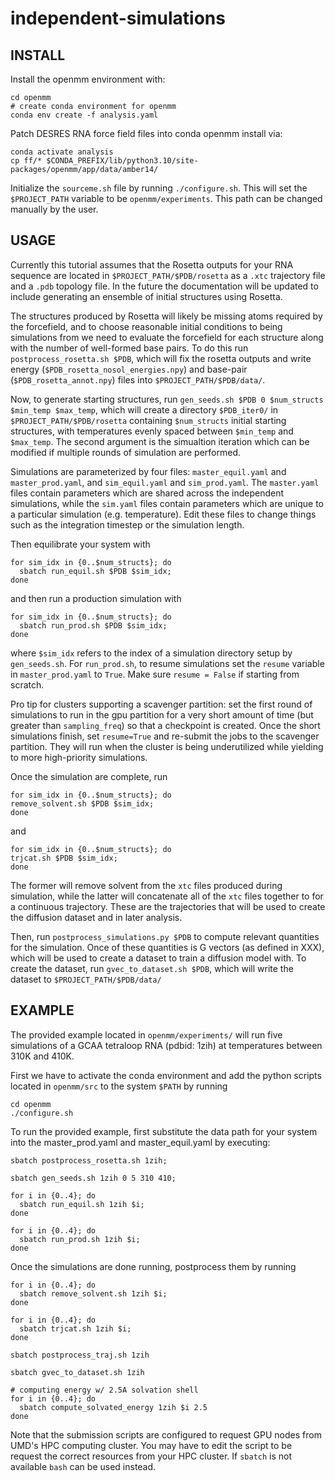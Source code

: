 # independent-simulations

## INSTALL
Install the openmm environment with: 
```
cd openmm
# create conda environment for openmm
conda env create -f analysis.yaml
```

Patch DESRES RNA force field files into conda openmm install via:
```
conda activate analysis
cp ff/* $CONDA_PREFIX/lib/python3.10/site-packages/openmm/app/data/amber14/
```

Initialize the `sourceme.sh` file by running `./configure.sh`. This will set the `$PROJECT_PATH` variable to be `openmm/experiments`. This path can be changed manually by the user.

## USAGE

Currently this tutorial assumes that the Rosetta outputs for your RNA sequence are located in `$PROJECT_PATH/$PDB/rosetta` as a `.xtc` trajectory file and a `.pdb` topology file. In the future the documentation will be updated to include generating an ensemble of initial structures using Rosetta.

The structures produced by Rosetta will likely be missing atoms required by the forcefield, and to choose reasonable initial conditions to being simulations from we need to evaluate the forcefield for each structure along with the number of well-formed base pairs. To do this run `postprocess_rosetta.sh $PDB`, which will fix the rosetta outputs and write energy (`$PDB_rosetta_nosol_energies.npy`) and base-pair (`$PDB_rosetta_annot.npy`) files into `$PROJECT_PATH/$PDB/data/`.

Now, to generate starting structures, run `gen_seeds.sh $PDB 0 $num_structs $min_temp $max_temp`, which will create a directory `$PDB_iter0/` in `$PROJECT_PATH/$PDB/rosetta` containing `$num_structs` initial starting structures, with temperatures evenly spaced between `$min_temp` and `$max_temp`. The second argument is the simualtion iteration which can be modified if multiple rounds of simulation are performed.

Simulations are parameterized by four files: ```master_equil.yaml``` and ```master_prod.yaml```, and  ```sim_equil.yaml``` and ```sim_prod.yaml```. The ```master.yaml``` files contain parameters which are shared across the independent simulations, while the ```sim.yaml``` files contain parameters which are unique to a particular simulation (e.g. temperature). Edit these files to change things such as the integration timestep or the simulation length.

Then equilibrate your system with
```
for sim_idx in {0..$num_structs}; do
  sbatch run_equil.sh $PDB $sim_idx;
done
``` 
and then run a production simulation with
```
for sim_idx in {0..$num_structs}; do
  sbatch run_prod.sh $PDB $sim_idx;
done
```
where `$sim_idx` refers to the index of a simulation directory setup by `gen_seeds.sh`. For `run_prod.sh`, to resume simulations set the `resume` variable in `master_prod.yaml` to `True`. Make sure `resume = False` if starting from scratch. 

Pro tip for clusters supporting a scavenger partition: set the first round of simulations to run in the gpu partition for a very short amount of time (but greater than `sampling_freq`) so that a checkpoint is created. Once the short simulations finish, set `resume=True` and re-submit the jobs to the scavenger partition. They will run when the cluster is being underutilized while yielding to more high-priority simulations.

Once the simulation are complete, run 
```
for sim_idx in {0..$num_structs}; do
remove_solvent.sh $PDB $sim_idx;
done
```
and
```
for sim_idx in {0..$num_structs}; do
trjcat.sh $PDB $sim_idx;
done
```
The former will remove solvent from the `xtc` files produced during simulation, while the latter will concatenate all of the `xtc` files together to for a continuous trajectory. These are the trajectories that will be used to create the diffusion dataset and in later analysis.

Then, run `postprocess_simulations.py $PDB` to compute relevant quantities for the simulation. Once of these quantities is G vectors (as defined in XXX), which will be used to create a dataset to train a diffusion model with. To create the dataset, run `gvec_to_dataset.sh $PDB`, which will write the dataset to `$PROJECT_PATH/$PDB/data/`
## EXAMPLE

The provided example located in `openmm/experiments/` will run five simulations of a GCAA tetraloop RNA (pdbid: 1zih) at temperatures between 310K and 410K.

First we have to activate the conda environment and add the python scripts located in ```openmm/src``` to the system ```$PATH``` by running
```
cd openmm
./configure.sh
```

To run the provided example, first substitute the data path for your system into the master_prod.yaml and master_equil.yaml by executing:
```
sbatch postprocess_rosetta.sh 1zih;

sbatch gen_seeds.sh 1zih 0 5 310 410;

for i in {0..4}; do
  sbatch run_equil.sh 1zih $i;
done

for i in {0..4}; do
  sbatch run_prod.sh 1zih $i;
done

```

Once the simulations are done running, postprocess them by running
```
for i in {0..4}; do
  sbatch remove_solvent.sh 1zih $i;
done

for i in {0..4}; do
  sbatch trjcat.sh 1zih $i;
done

sbatch postprocess_traj.sh 1zih

sbatch gvec_to_dataset.sh 1zih

# computing energy w/ 2.5A solvation shell
for i in {0..4}; do
  sbatch compute_solvated_energy 1zih $i 2.5
done
```

Note that the submission scripts are configured to request GPU nodes from UMD's HPC computing cluster. You may have to edit the script to be request the correct resources from your HPC cluster. If `sbatch` is not available `bash` can be used instead.

